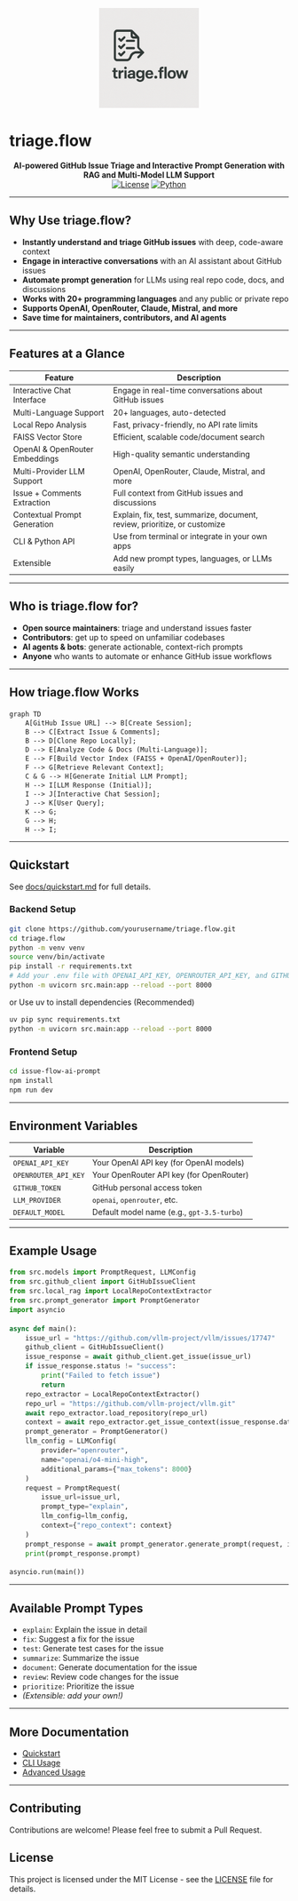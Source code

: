 <p align="center">
  <img src="triage_flow_logo.png" alt="triage.flow logo" width="180" height="180"/>
</p>

# triage.flow

<p align="center">
  <b>AI-powered GitHub Issue Triage and Interactive Prompt Generation with RAG and Multi-Model LLM Support</b><br>
  <a href="https://opensource.org/licenses/MIT"><img src="https://img.shields.io/badge/License-MIT-blue.svg" alt="License"></a>
  <a href="https://python.org"><img src="https://img.shields.io/badge/Python-3.8%2B-blue.svg" alt="Python"></a>
</p>

---

## Why Use triage.flow?

- **Instantly understand and triage GitHub issues** with deep, code-aware context
- **Engage in interactive conversations** with an AI assistant about GitHub issues
- **Automate prompt generation** for LLMs using real repo code, docs, and discussions
- **Works with 20+ programming languages** and any public or private repo
- **Supports OpenAI, OpenRouter, Claude, Mistral, and more**
- **Save time for maintainers, contributors, and AI agents**

---

## Features at a Glance

| Feature                        | Description                                                      |
|-------------------------------|------------------------------------------------------------------|
| Interactive Chat Interface    | Engage in real-time conversations about GitHub issues            |
| Multi-Language Support        | 20+ languages, auto-detected                                     |
| Local Repo Analysis           | Fast, privacy-friendly, no API rate limits                       |
| FAISS Vector Store            | Efficient, scalable code/document search                         |
| OpenAI & OpenRouter Embeddings| High-quality semantic understanding                              |
| Multi-Provider LLM Support    | OpenAI, OpenRouter, Claude, Mistral, and more                    |
| Issue + Comments Extraction   | Full context from GitHub issues and discussions                  |
| Contextual Prompt Generation  | Explain, fix, test, summarize, document, review, prioritize, or customize |
| CLI & Python API              | Use from terminal or integrate in your own apps                  |
| Extensible                    | Add new prompt types, languages, or LLMs easily                  |

---

## Who is triage.flow for?
- **Open source maintainers**: triage and understand issues faster
- **Contributors**: get up to speed on unfamiliar codebases
- **AI agents & bots**: generate actionable, context-rich prompts
- **Anyone** who wants to automate or enhance GitHub issue workflows

---

## How triage.flow Works

```mermaid
graph TD
    A[GitHub Issue URL] --> B[Create Session];
    B --> C[Extract Issue & Comments];
    B --> D[Clone Repo Locally];
    D --> E[Analyze Code & Docs (Multi-Language)];
    E --> F[Build Vector Index (FAISS + OpenAI/OpenRouter)];
    F --> G[Retrieve Relevant Context];
    C & G --> H[Generate Initial LLM Prompt];
    H --> I[LLM Response (Initial)];
    I --> J[Interactive Chat Session];
    J --> K[User Query];
    K --> G;
    G --> H;
    H --> I;
```

---

## Quickstart

See [docs/quickstart.md](docs/quickstart.md) for full details.

### Backend Setup

```bash
git clone https://github.com/yourusername/triage.flow.git
cd triage.flow
python -m venv venv
source venv/bin/activate
pip install -r requirements.txt
# Add your .env file with OPENAI_API_KEY, OPENROUTER_API_KEY, and GITHUB_TOKEN
python -m uvicorn src.main:app --reload --port 8000
```

or Use uv to install dependencies (Recommended)

```bash
uv pip sync requirements.txt
python -m uvicorn src.main:app --reload --port 8000
```

### Frontend Setup

```bash
cd issue-flow-ai-prompt
npm install
npm run dev
```

---

## Environment Variables

| Variable              | Description                                 |
|----------------------|---------------------------------------------|
| `OPENAI_API_KEY`     | Your OpenAI API key (for OpenAI models)     |
| `OPENROUTER_API_KEY` | Your OpenRouter API key (for OpenRouter)    |
| `GITHUB_TOKEN`       | GitHub personal access token                |
| `LLM_PROVIDER`       | `openai`, `openrouter`, etc.                |
| `DEFAULT_MODEL`      | Default model name (e.g., `gpt-3.5-turbo`)  |

---

## Example Usage

```python
from src.models import PromptRequest, LLMConfig
from src.github_client import GitHubIssueClient
from src.local_rag import LocalRepoContextExtractor
from src.prompt_generator import PromptGenerator
import asyncio

async def main():
    issue_url = "https://github.com/vllm-project/vllm/issues/17747"
    github_client = GitHubIssueClient()
    issue_response = await github_client.get_issue(issue_url)
    if issue_response.status != "success":
        print("Failed to fetch issue")
        return
    repo_extractor = LocalRepoContextExtractor()
    repo_url = "https://github.com/vllm-project/vllm.git"
    await repo_extractor.load_repository(repo_url)
    context = await repo_extractor.get_issue_context(issue_response.data.title, issue_response.data.body)
    prompt_generator = PromptGenerator()
    llm_config = LLMConfig(
        provider="openrouter",
        name="openai/o4-mini-high",
        additional_params={"max_tokens": 8000}
    )
    request = PromptRequest(
        issue_url=issue_url,
        prompt_type="explain",
        llm_config=llm_config,
        context={"repo_context": context}
    )
    prompt_response = await prompt_generator.generate_prompt(request, issue_response.data)
    print(prompt_response.prompt)

asyncio.run(main())
```

---

## Available Prompt Types
- `explain`: Explain the issue in detail
- `fix`: Suggest a fix for the issue
- `test`: Generate test cases for the issue
- `summarize`: Summarize the issue
- `document`: Generate documentation for the issue
- `review`: Review code changes for the issue
- `prioritize`: Prioritize the issue
- *(Extensible: add your own!)*

---

## More Documentation
- [Quickstart](docs/quickstart.md)
- [CLI Usage](docs/usage_cli.md)
- [Advanced Usage](docs/advanced_usage.md)

---

## Contributing
Contributions are welcome! Please feel free to submit a Pull Request.

## License
This project is licensed under the MIT License - see the [LICENSE](LICENSE) file for details.
